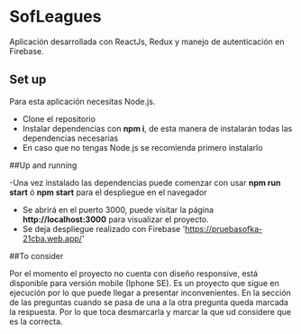 # SofLeagues

Aplicación desarrollada con ReactJs, Redux y manejo de autenticación en Firebase. 

## Set up

Para esta aplicación necesitas Node.js.

- Clone el repositorio
- Instalar dependencias con <b>npm i</b>, de esta manera de instalarán todas las dependencias necesarias
- En caso que no tengas Node.js se recomienda primero instalarlo

##Up and running

-Una vez instalado las dependencias puede comenzar con usar <b>npm run start</b> ó <b>npm start</b> para el despliegue en el navegador
- Se abrirá en el puerto 3000, puede visitar la página <b>http://localhost:3000</b> para visualizar el proyecto.
- Se deja despliegue realizado con Firebase 'https://pruebasofka-21cba.web.app/'

##To consider

Por el momento el proyecto no cuenta con diseño responsive, está disponible para versión mobile (Iphone SE).
Es un proyecto que sigue en ejecución por lo que puede llegar a presentar inconvenientes. 
En la sección de las preguntas cuando se pasa de una a la otra pregunta queda marcada la respuesta. Por lo que toca desmarcarla y marcar la que ud considere que es la correcta. 
